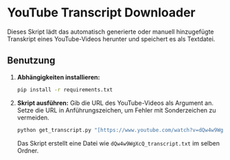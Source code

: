 # YouTube Transcript Downloader

Dieses Skript lädt das automatisch generierte oder manuell hinzugefügte Transkript eines YouTube-Videos herunter und speichert es als Textdatei.

## Benutzung

1.  **Abhängigkeiten installieren:**
    ```bash
    pip install -r requirements.txt
    ```

2.  **Skript ausführen:**
    Gib die URL des YouTube-Videos als Argument an. Setze die URL in Anführungszeichen, um Fehler mit Sonderzeichen zu vermeiden.
    ```bash
    python get_transcript.py "[https://www.youtube.com/watch?v=dQw4w9WgXcQ](https://www.youtube.com/watch?v=dQw4w9WgXcQ)"
    ```
    Das Skript erstellt eine Datei wie `dQw4w9WgXcQ_transcript.txt` im selben Ordner.